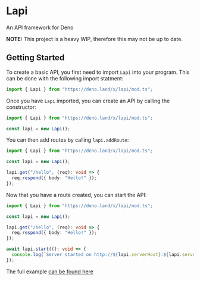 # Lapi

An API framework for Deno

**NOTE:** This project is a heavy WIP, therefore this may not be up to date.

## Getting Started

To create a basic API, you first need to import `Lapi` into your program. This can be done with the following import statment:

```typescript
import { Lapi } from "https://deno.land/x/lapi/mod.ts";
```

Once you have `Lapi` imported, you can create an API by calling the constructor:

```typescript
import { Lapi } from "https://deno.land/x/lapi/mod.ts";

const lapi = new Lapi();
```

You can then add routes by calling `lapi.addRoute`:

```typescript
import { Lapi } from "https://deno.land/x/lapi/mod.ts";

const lapi = new Lapi();

lapi.get("/hello", (req): void => {
  req.respond({ body: "Hello!" });
});
```

Now that you have a route created, you can start the API:

```typescript
import { Lapi } from "https://deno.land/x/lapi/mod.ts";

const lapi = new Lapi();

lapi.get("/hello", (req): void => {
  req.respond({ body: "Hello!" });
});

await lapi.start((): void => {
  console.log(`Server started on http://${lapi.serverHost}:${lapi.serverPort}`);
});
```

The full example [can be found here](./examples/basic-api.ts)

